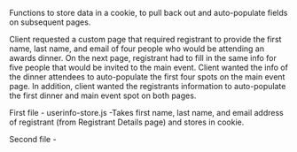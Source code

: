 Functions to store data in a cookie, to pull back out and auto-populate fields on subsequent pages.

Client requested a custom page that required registrant to provide the first name, last name, and email of four people who would be attending an awards dinner.  On the next page, registrant had to fill in the same info for five people that would be invited to the main event.  Client wanted the info of the dinner attendees to auto-populate the first four spots on the main event page.  In addition, client wanted the registrants information to auto-populate the first dinner and main event spot on both pages.

First file - userinfo-store.js
-Takes first name, last name, and email address of registrant (from Registrant Details page) and stores in cookie.

Second file - 
